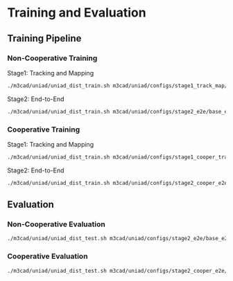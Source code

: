# Training and Evaluation

## Training Pipeline
### Non-Cooperative Training

Stage1: Tracking and Mapping

```bash
./m3cad/uniad/uniad_dist_train.sh m3cad/uniad/configs/stage1_track_map/base_track_map.py 4
```

Stage2: End-to-End

```bash
./m3cad/uniad/uniad_dist_train.sh m3cad/uniad/configs/stage2_e2e/base_e2e.py 4
```

### Cooperative Training

Stage1: Tracking and Mapping
```bash
./m3cad/uniad/uniad_dist_train.sh m3cad/uniad/configs/stage1_cooper_track_map/base_track_map.py 4
```

Stage2: End-to-End
```bash
./m3cad/uniad/uniad_dist_train.sh m3cad/uniad/configs/stage2_cooper_e2e/base_e2e.py 4
```


## Evaluation

### Non-Cooperative Evaluation
```bash
./m3cad/uniad/uniad_dist_test.sh m3cad/uniad/configs/stage2_e2e/base_e2e.py 4
```

### Cooperative Evaluation
```bash
./m3cad/uniad/uniad_dist_test.sh m3cad/uniad/configs/stage2_cooper_e2e/base_e2e.py 4
```
